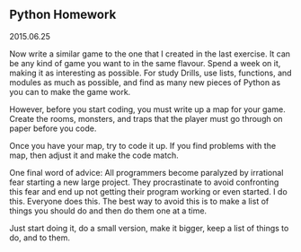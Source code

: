 Python Homework 
----------------
2015.06.25

Now write a similar game to the one that I created in the last exercise. It can be any kind of game you want to in the same flavour. Spend a week on it, making it as interesting as possible. For study  Drills, use lists, functions, and modules as much as possible,  and find as many new pieces of Python as you can to make the game work.

However, before you start coding, you must write up a map for your game. Create the rooms, monsters, and traps that the player must go through on paper before you code.

Once you have your map, try to code it up.  If you find problems with the map, then adjust it and make the code match. 

One final word of advice: All programmers become paralyzed by irrational fear starting a new large project. They procrastinate to avoid confronting this  fear and end up not getting their program working or even started. I do this. Everyone does this. The best way to avoid this is to make a list of things you should do and then do them one at a time.

Just start doing it, do a small version, make it bigger, keep a list of things to do, and to them.

